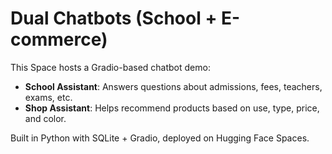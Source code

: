 # Dual Chatbots (School + E-commerce)

This Space hosts a Gradio-based chatbot demo:
- **School Assistant**: Answers questions about admissions, fees, teachers, exams, etc.
- **Shop Assistant**: Helps recommend products based on use, type, price, and color.

Built in Python with SQLite + Gradio, deployed on Hugging Face Spaces.
